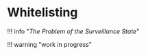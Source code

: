 # Whitelisting

!!! info "*The Problem of the Surveillance State*"


!!! warning "work in progress"

